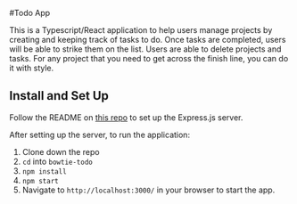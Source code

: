 #Todo App

This is a Typescript/React application to help users manage projects by creating and keeping track of tasks to do. Once tasks are completed, users will be able to strike them on the list. Users are able to delete projects and tasks. For any project that you need to get across the finish line, you can do it with style.

## Install and Set Up

Follow the README on [this repo]() to set up the Express.js server.

After setting up the server, to run the application:

1. Clone down the repo
2. `cd` into `bowtie-todo`
3. `npm install`
4. `npm start`
5. Navigate to `http://localhost:3000/` in your browser to start the app.
